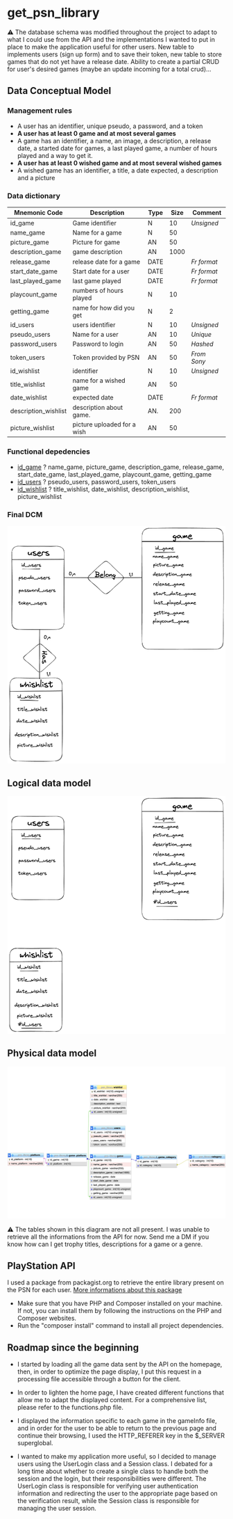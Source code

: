 # get_psn_library

:warning: The database schema was modified throughout the project to adapt to what I could use from the API and the implementations I wanted to put in place to make the application useful for other users. New table to implements users (sign up form) and to save their token, new table to store games that do not yet have a release date. Ability to create a  partial CRUD for user's desired games (maybe an update incoming for a total crud)...





## Data Conceptual Model
### Management rules
* A user has an identifier, unique pseudo, a password, and a token
* **A user has at least 0 game and at most several games**
* A game has an identifier, a name, an image, a description, a release date, a started date for games, a last played game, a number of hours played and a way to get it.
* **A user has at least 0 wished game and at most several wished games**
* A wished game has an identifier, a title, a date expected, a description and a picture

### Data dictionary

| **Mnemonic Code**  | **Description**           | **Type** | **Size**   | **Comment**   |
|--------------------|---------------------------|----------|------------|---------------|
| id_game            | Game identifier           | N        | 10         | *Unsigned*    |
| name_game          | Name for a game           | N        | 50         |               |
| picture_game       | Picture for game          | AN       | 50         |               |
| description_game   | game description          | AN       | 1000       |               |
| release_game       | release date for a game   | DATE     |            | *Fr format*   |
| start_date_game    | Start date for a user     | DATE     |            | *Fr format*   |
| last_played_game   | last game played          | DATE     |            | *Fr format*   |
| playcount_game     | numbers of hours played   | N        | 10         |               |
| getting_game       | name for how did you get  | N        | 2          |               |
| id_users           | users identifier          | N        | 10         | *Unsigned*    | 
| pseudo_users       | Name for a user           | AN       | 10         | *Unique*      |
| password_users     | Password to login         | AN       | 50         | *Hashed*      |
| token_users        | Token provided by PSN     | AN       | 50         | *From Sony*   |
| id_wishlist        | identifier                | N        | 10         | *Unsigned*    |
| title_wishlist     | name for a wished game    | AN       | 50         |               |
| date_wishlist      | expected date             | DATE     |            | *Fr format*   |
| description_wishlist| description about game.  | AN.      | 200        |               |
| picture_wishlist   | picture uploaded for a wish| AN      | 50         |               |




### Functional depedencies

* <ins>id_game</ins> ? name_game, picture_game, description_game, release_game, start_date_game, last_played_game, playcount_game, getting_game
* <ins>id_users</ins> ? pseudo_users, password_users, token_users
* <ins>id_wishlist</ins> ? title_wishlist, date_wishlist, description_wishlist, picture_wishlist

### Final DCM

![DCM_draw](assets/img/dcm_v2.png)


## Logical data model


![LMD_draw](assets/img/ldm_v2.png)

## Physical data model

![LMD_draw](assets/img/pdm_v2.png)

:warning: The tables shown in this diagram are not all present. I was unable to retrieve all the informations from the API for now.
Send me a DM if you know how can I get trophy titles, descriptions for a game or a genre.



## PlayStation API

I used a package from packagist.org to retrieve the entire library present on the PSN for each user.
[More informations about this package](https://packagist.org/packages/tustin/psn-php)

- Make sure that you have PHP and Composer installed on your machine. If not, you can install them by following the instructions on the PHP and Composer websites.
- Run the "composer install" command to install all project dependencies.

## Roadmap since the beginning

- I started by loading all the game data sent by the API on the homepage, then, in order to optimize the page display, I put this request in a processing file accessible through a button for the client.

- In order to lighten the home page, I have created different functions that allow me to adapt the displayed content. For a comprehensive list, please refer to the functions.php file.

- I displayed the information specific to each game in the gameInfo file, and in order for the user to be able to return to the previous page and continue their browsing, I used the HTTP_REFERER key in the $_SERVER superglobal.

- I wanted to make my application more useful, so I decided to manage users using the UserLogin class and a Session class. I debated for a long time about whether to create a single class to handle both the session and the login, but their responsibilities were different. The UserLogin class is responsible for verifying user authentication information and redirecting the user to the appropriate page based on the verification result, while the Session class is responsible for managing the user session.
